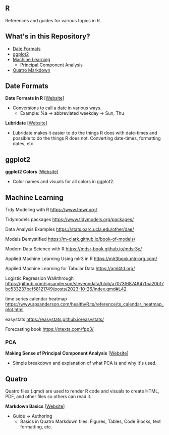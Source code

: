 ## R

References and guides for various topics in R.

## What's in this Repository?

* [Date Formats](#date-formats)
* [ggplot2](#ggplot2)
* [Machine Learning](#machine-learning)
  * [Principal Component Analysis](#pca)
* [Quatro Markdown](#quatro)

## Date Formats

**Date Formats in R** [[Website](https://www.r-bloggers.com/2013/08/date-formats-in-r/)]
* Conversions to call a date in various ways.
  * Example: %a &rarr; abbreviated weekday &rarr; Sun, Thu

**Lubridate** [[Website](https://lubridate.tidyverse.org/reference/index.html)]
* Lubridate makes it easier to do the things R does with date-times and possible to do the things R does not. Converting date-times, formatting dates, etc.
 
## ggplot2

**ggplot2 Colors** [[Website](https://sape.inf.usi.ch/quick-reference/ggplot2/colour)]
* Color names and visuals for all colors in ggplot2.

## Machine Learning

Tidy Modeling with R https://www.tmwr.org/

Tidymodels packages https://www.tidymodels.org/packages/

Data Analysis Examples https://stats.oarc.ucla.edu/other/dae/

Models Demystified https://m-clark.github.io/book-of-models/

Modern Data Science with R https://mdsr-book.github.io/mdsr3e/

Applied Machine Learning Using mlr3 in R https://mlr3book.mlr-org.com/

Applied Machine Learning for Tabular Data https://aml4td.org/

Logistic Regression Walkthrough https://github.com/spsanderson/steveondata/blob/a7073f6874947f5a20b17bc533237bcf58121749/posts/2023-10-26/index.qmd#L42

time series calendar heatmap https://www.spsanderson.com/healthyR.ts/reference/ts_calendar_heatmap_plot.html

easystats https://easystats.github.io/easystats/

Forecasting book https://otexts.com/fpp3/

### PCA

**Making Sense of Principal Component Analysis** [[Website](https://stats.stackexchange.com/questions/2691/making-sense-of-principal-component-analysis-eigenvectors-eigenvalues/140579#140579)]
* Simple breakdown and explanation of what PCA is and why it's used.

## Quatro

Quatro files (.qmd) are used to render R code and visuals to create HTML, PDF, and other files so others can read it.

**Markdown Basics** [[Website](https://quarto.org/docs/authoring/markdown-basics.html)]
* Guide &rarr; Authoring
  * Basics in Quatro Markdown files: Figures, Tables, Code Blocks, text formatting, etc.


